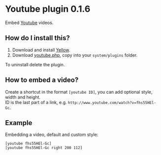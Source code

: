 Youtube plugin 0.1.6
====================
Embed [Youtube](http://www.youtube.com) videos.

How do I install this?
----------------------
1. Download and install [Yellow](https://github.com/markseu/yellowcms/).  
2. Download [youtube.php](youtube.php?raw=true), copy into your `system/plugins` folder.  

To uninstall delete the plugin.

How to embed a video?
---------------------
Create a shortcut in the format `[youtube ID]`,  you can add optional style, width and height.  
ID is the last part of a link, e.g. `http://www.youtube.com/watch?v=fhs55HEl-Gc`. 
 
Example
-------
Embedding a video, default and custom style:

    [youtube fhs55HEl-Gc]
    [youtube fhs55HEl-Gc right 200 112]